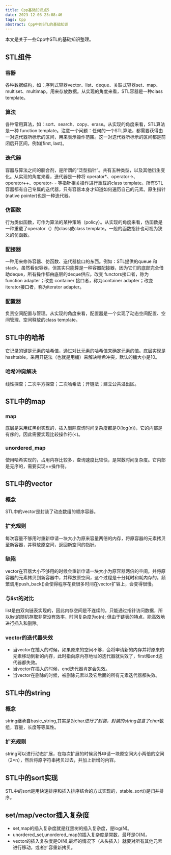 ```yaml
---
title: Cpp基础知识点5
date: 2023-12-03 23:08:46
tags: Cpp
abstract: Cpp中的STL的基础知识
---
```

本文是关于一些Cpp中STL的基础知识整理。
## STL组件
### 容器
各种数据结构，如：序列式容器vector、list、deque、关联式容器set、map、multiset、multimap。用来存放数据。从实现的角度来看，STL容器是一种class template。
### 算法
各种常用算法，如：sort、search、copy、erase。从实现的角度来看，STL算法是一种 function template。注意一个问题：任何的一个STL算法，都需要获得由一对迭代器所标示的区间，用来表示操作范围。这一对迭代器所标示的区间都是前闭后开区间，例如[first, last)。
### 迭代器
容器与算法之间的胶合剂，是所谓的“泛型指针”。共有五种类型，以及其他衍生变化。从实现的角度来看，迭代器是一种将 operator*、operator->、operator++、operator- - 等指针相关操作进行重载的class template。所有STL容器都有自己专属的迭代器，只有容器本身才知道如何遍历自己的元素。原生指针(native pointer)也是一种迭代器。
### 仿函数
行为类似函数，可作为算法的某种策略（policy）。从实现的角度来看，仿函数是一种重载了operator（）的class或class template。一般的函数指针也可视为狭义的仿函数。
### 配接器
一种用来修饰容器、仿函数、迭代器接口的东西。例如：STL提供的queue 和 stack，虽然看似容器，但其实只能算是一种容器配接器，因为它们的底部完全借助deque，所有操作都由底层的deque供应。改变 functors接口者，称为function adapter；改变 container 接口者，称为container adapter；改变iterator接口者，称为iterator adapter。
### 配置器
负责空间配置与管理。从实现的角度来看，配置器是一个实现了动态空间配置、空间管理、空间释放的class template。
## STL中的哈希
它记录的键是元素的哈希值，通过对比元素的哈希值来确定元素的值。底层实现是hashtable，采用开链法（也就是用桶）来解决哈希冲突，默认的桶大小是10。
### 哈希冲突解决
线性探查；二次平方探查；二次哈希法；开链法；建立公共溢出区。
## STL中的map
### map
底层是采用红黑树实现的，插入删除查询时间复杂度都是O(log(n))，它的内部是有序的，因此需要实现比较操作符(<)。
### unordered_map
使用哈希实现的，占用内存比较多，查询速度比较快，是常数时间复杂度。它内部是无序的，需要实现==操作符。
## STL中的vector
### 概念
STL中的vector是封装了动态数组的顺序容器。
### 扩充规则
每次容量不够用时重新申请一块大小为原来容量两倍的内存，将原容器的元素拷贝至新容器，并释放原空间，返回新空间的指针。
### 缺陷
vector在容器大小不够用的时候会重新申请一块大小为原容器两倍的空间，并将原容器的元素拷贝到新容器中，并释放原空间，这个过程是十分耗时和耗内存的。频繁调用push_back()会使得程序花费很多时间在vector扩容上，会变得很慢。
### 与list的对比 
list是由双向链表实现的，因此内存空间是不连续的。只能通过指针访问数据，所以list的随机存取非常没有效率，时间复杂度为o(n); 但由于链表的特点，能高效地进行插入和删除。
### vector的迭代器失效

- 当vector在插入的时候，如果原来的空间不够，会将申请新的内存并将原来的元素移动到新的内存，此时指向原内存地址的迭代器就失效了，first和end迭代器都失效。
- 当vector在插入的时候，end迭代器肯定会失效。
- 当vector在删除的时候，被删除元素以及它后面的所有元素迭代器都失效。
## STL中的string
### 概念
string继承自basic_string,其实是对char*进行了封装，封装的string包含了char*数组，容量，长度等等属性。
### 扩充规则
string可以进行动态扩展，在每次扩展的时候另外申请一块原空间大小两倍的空间（2*n），然后将原字符串拷贝过去，并加上新增的内容。
## STL中的sort实现
STL中的sort是用快速排序和插入排序结合的方式实现的，stable_sort()是归并排序。
## set/map/vector插入复杂度

- set,map的插入复杂度就是红黑树的插入复杂度，是log(N)。
- unordered_set,unordered_map的插入复杂度是常数，最坏是O(N)。
- vector的插入复杂度是O(N),最坏的情况下（从头插入）就要对所有其他元素进行移动，或者扩容重新拷贝。
